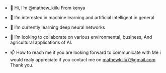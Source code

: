 - 👋 Hi, I’m @mathew_kiilu 
     From kenya 

- 👀 I’m interested in machine learning and 
     artificial intelligent in general 

- 🌱 I’m currently learning deep neural networks 
- 💞️ I’m looking to collaborate on various environmental, business,
     And agricultural applications of AI.

- 📫 How to reach me if you are looking forward to communicate with
     Me i would realy appreciate if you contact me on mathewkiilu7@gmail.com 
     Thank you.

<!---
mathew199/mathew199 is a ✨ special ✨ repository because its `README.md` (this file) appears on your GitHub profile.
You can click the Preview link to take a look at your changes.
--->
